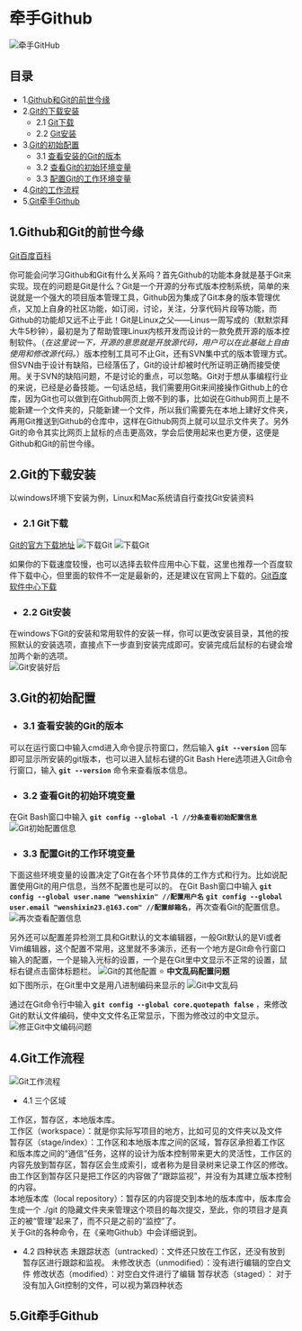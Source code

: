 # 牵手Github
![牵手GitHub](../img/github/牵手Github.jpg)

## 目录
- 1.[Github和Git的前世今缘](#1Github和Git的前世今缘)
- 2.[Git的下载安装](#2Git的下载安装)
	- 2.1 [Git下载](#21-Git下载)
	- 2.2 [Git安装](#22-Git安装)
- 3.[Git的初始配置](#3Git的初始配置)
	- 3.1 [查看安装的Git的版本](#31-查看安装的Git的版本)
	- 3.2 [查看Git的初始环境变量](#32-查看Git的初始环境变量)
	- 3.3 [配置Git的工作环境变量](#33-配置Git的工作环境变量)
- 4.[Git的工作流程](#4Git工作流程)
- 5.[Git牵手Github](#5Git牵手Github)

## 1.Github和Git的前世今缘
[Git百度百科](http://baike.baidu.com/link?url=UAmMJcx4ZWc9X8Lz2x71e8twXzL--CFO21V716reS38M7HBohE15YeH_5yKZb-hHNad5KMcG34bRiUjCso7psq)

你可能会问学习Github和Git有什么关系吗？首先Github的功能本身就是基于Git来实现。现在的问题是Git是什么？Git是一个开源的分布式版本控制系统，简单的来说就是一个强大的项目版本管理工具，Github因为集成了Git本身的版本管理优点，又加上自身的社区功能，如订阅，讨论，关注，分享代码片段等功能，而Github的功能却又远不止于此！Git是Linux之父——Linus一周写成的（默默崇拜大牛5秒钟），最初是为了帮助管理Linux内核开发而设计的一款免费开源的版本控制软件。（*在这里说一下，开源的意思就是开放源代码，用户可以在此基础上自由使用和修改源代码。*）版本控制工具可不止Git，还有SVN集中式的版本管理方式。但SVN由于设计有缺陷，已经落伍了，Git的设计却被时代所证明正确而接受使用。关于SVN的缺陷问题，不是讨论的重点，可以忽略。Git对于想从事编程行业的来说，已经是必备技能。一句话总结，我们需要用Git来间接操作Github上的仓库，因为Git也可以做到在Github网页上做不到的事，比如说在Github网页上是不能新建一个文件夹的，只能新建一个文件，所以我们需要先在本地上建好文件夹，再用Git推送到Github的仓库中，这样在Github网页上就可以显示文件夹了。另外Git的命令其实比网页上鼠标的点击更高效，学会后使用起来也更方便，这便是Github和Git的前世今缘。

## 2.Git的下载安装
以windows环境下安装为例，Linux和Mac系统请自行查找Git安装资料

- ### 2.1 Git下载
[Git的官方下载地址](https://git-scm.com/downloads)
![下载Git](../img/github/下载Git1.png)
![下载Git](../img/github/下载Git2.png)

如果你的下载速度较慢，也可以选择去软件应用中心下载，这里也推荐一个百度软件下载中心，但里面的软件不一定是最新的，还是建议在官网上下载的。[Git百度软件中心下载](http://rj.baidu.com/search/index/?kw=git)

- ### 2.2 Git安装
在windows下Git的安装和常用软件的安装一样，你可以更改安装目录，其他的按照默认的安装选项，直接点下一步直到安装完成即可。安装完成后鼠标的右键会增加两个新的选项。  
![Git安装好后](../img/github/Git安装好后.png)

## 3.Git的初始配置
- ### 3.1 查看安装的Git的版本  
可以在运行窗口中输入cmd进入命令提示符窗口，然后输入 **```git --version```** 回车即可显示所安装的git版本，也可以进入鼠标右键的Git Bash Here选项进入Git命令行窗口，输入 **```git --version```** 命令来查看版本信息。
- ### 3.2 查看Git的初始环境变量  
在Git Bash窗口中输入 **```git config --global -l //分条查看初始配置信息```**
![Git初始配置信息](../img/github/Git初始配置信息.png)

- ### 3.3 配置Git的工作环境变量 
下面这些环境变量的设置决定了Git在各个环节具体的工作方式和行为。比如说配置使用Git的用户信息，当然不配置也是可以的。
在Git Bash窗口中输入 **```git config --global user.name "wenshixin" //配置用户名```**  **```git config --global user.email "wenshixin23.@163.com" //配置邮箱名```**，再次查看Git的配置信息。
![再次查看配置信息](../img/github/Git配置后的环境信息.png)

另外还可以配置差异检测工具和Git默认的文本编辑器，一般Git默认的是Vi或者Vim编辑器，这个配置不常用，这里就不多演示，还有一个地方是Git命令行窗口输入的配置，一个是输入光标的设置，一个是在Git里中文显示不正常的设置，鼠标右键点击窗体标题栏。
![Git的其他配置](../img/github/Git的其他配置.gif)
:star: **中文乱码配置问题**  
如下图所示，在Git里中文是用八进制编码来显示的
![Git中文乱码](../img/github/Git中文乱码.png)

通过在Git命令行中输入 **```git config --global core.quotepath false```** ，来修改Git的默认文件编码，使中文文件名正常显示，下图为修改过的中文显示。
![修正Git中文编码问题](../img/github/修正Git中文编码问题.png)

## 4.Git工作流程
![Git工作流程](../img/github/Git工作流程.png)

- 4.1 三个区域

工作区，暂存区，本地版本库。  
工作区（workspace）：就是你实际写项目的地方，比如可见的文件夹以及文件  
暂存区（stage/index）：工作区和本地版本库之间的区域，暂存区承担着工作区和版本库之间的“通信”任务，这样的设计为版本控制带来更大的灵活性，工作区的内容先放到暂存区，暂存区会生成索引，或者称为是目录树来记录工作区的修改。由工作区到暂存区只是把工作区的内容做了“跟踪监视”，并没有为其建立版本控制的内容。  
本地版本库（local repository）：暂存区的内容提交到本地的版本库中，版本库会生成一个 ./git 的隐藏文件夹来管理这个项目的每次提交，至此，你的项目才是真正的被“管理”起来了，而不只是之前的“监控”了。  
关于Git的各种命令，在《亲吻Github》中会详细说到。

- 4.2 四种状态 
未跟踪状态（untracked）：文件还只放在工作区，还没有放到暂存区进行跟踪和监视。
未修改状态（unmodified）：没有进行编辑的空白文件
修改状态（modified）：对空白文件进行了编辑
暂存状态（staged）：
对于没有加入Git控制的文件，可以视为第四种状态

## 5.Git牵手Github



